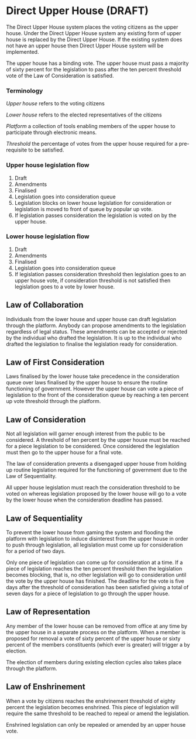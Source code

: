 # Direct Upper House (DRAFT)

The Direct Upper House system places the voting citizens as the upper house. 
Under the Direct Upper House system any existing form of upper house is replaced 
by the Direct Upper House. If the existing system does not have an upper house 
then Direct Upper House system will be implemented.

The upper house has a binding vote. The upper house must pass a majority of
sixty percent for the legislation to pass after the ten percent threshold vote 
of the Law of Consideration is satisfied.

### Terminology

_Upper house_ refers to the voting citizens

_Lower house_ refers to the elected representatives of the citizens

_Platform_ a collection of tools enabling members of the upper house to
participate through electronic means.

_Threshold_ the percentage of votes from the upper house required for a
pre-requisite to be satisfied.

### Upper house legislation flow

1. Draft
2. Amendments
2. Finalised
3. Legislation goes into consideration queue
4. Legislation blocks on lower house legislation for consideration or legislation 
   is moved to front of queue by popular up vote.
5. If legislation passes consideration the legislation is voted on by the upper
   house.

### Lower house legislation flow

1. Draft
2. Amendments
3. Finalised
3. Legislation goes into consideration queue
4. If legislation passes consideration threshold then legislation goes to
   an upper house vote, if consideration threshold is not satisfied then
   legislation goes to a vote by lower house.

## Law of Collaboration

Individuals from the lower house and upper house can draft legislation through 
the platform. Anybody can propose amendments to the legislation regardless of 
legal status. These amendments can be accepted or rejected by the individual who 
drafted the legislation. It is up to the individual who drafted the legislation
to finalise the legislation ready for consideration.

## Law of First Consideration

Laws finalised by the lower house take precedence in the consideration queue over 
laws finalised by the upper house to ensure the routine functioning of government. 
However the upper house can vote a piece of legislation to the front of the 
consideration queue by reaching a ten percent up vote threshold through the 
platform.

## Law of Consideration

Not all legislation will garner enough interest from the public to be
considered. A threshold of ten percent by the upper house must be reached for a 
piece legislation to be considered. Once considered the legislation must then
go to the upper house for a final vote.

The law of consideration prevents a disengaged upper house from holding up 
routine legislation required for the functioning of government due to the Law 
of Sequentiality.

All upper house legislation must reach the consideration threshold to be
voted on whereas legislation proposed by the lower house will go to a vote
by the lower house when the consideration deadline has passed.

## Law of Sequentiality

To prevent the lower house from gaming the system and flooding the platform
with legislation to induce disinterest from the upper house in order to push 
through legislation, all legislation must come up for consideration for a period 
of two days.

Only one piece of legislation can come up for consideration at a time. If a 
piece of legislation reaches the ten percent threshold then the legislation
becomes blocking, that is, no other legislation will go to consideration until 
the vote by the upper house has finished. The deadline for the vote is five 
days after the threshold of consideration has been satisfied giving a total of
seven days for a piece of legislation to go through the upper house.

## Law of Representation

Any member of the lower house can be removed from office at any time by the 
upper house in a separate process on the platform. When a member is proposed for
removal a vote of sixty percent of the upper house or sixty percent of the 
members constituents (which ever is greater) will trigger a by election.

The election of members during existing election cycles also takes place through 
the platform.

## Law of Enshrinement

When a vote by citizens reaches the enshrinement threshold of eighty percent the 
legislation becomes enshrined. This piece of legislation will require the same 
threshold to be reached to repeal or amend the legislation.

Enshrined legislation can only be repealed or amended by an upper house vote.
